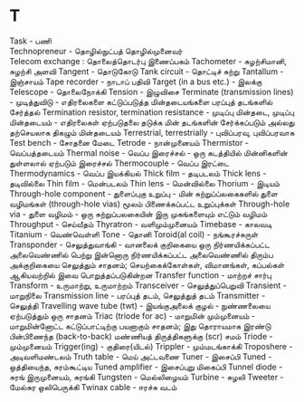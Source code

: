 # T
Task - பணி\
Technopreneur - தொழில்நுட்பத் தொழில்முனைவர்\
Telecom exchange : தொலைத்தொடர்பு இணைப்பகம்
Tachometer - சுழற்சிமானி, சுழற்சி அளவி
Tangent - தொடுகோடு
Tank circuit - தொட்டிச் சுற்று
Tantallum - இஞ்சாயம்
Tape recorder - நாடாப் பதிவி
Target (in a bus etc.) - இலக்கு
Telescope - தொலைநோக்கி
Tension - இழுவிசை
Terminate (transmission lines) - முடித்துவிடு - எதிரலைகளை கட்டுப்படுத்த மின்தடையங்களை பரப்புத் தடங்களில் சேர்த்தல்
Termination resistor, termination resistance - முடிப்பு மின்தடை, முடிப்பு மின்தடையம் - எதிரலைகள் ஏற்படுதலை தடுக்க மின் தடங்களின் சேர்க்கப்படும் அல்லது தற்செயலாக திகழும் மின்தடையம்
Terrestrial, terrestrially - புவிப்பரவு, புவிப்பரவாக
Test bench - சோதனை மேடை
Tetrode - நான்முனையம்
Thermistor - வெப்பத்தடையம்
Thermal noise - வெப்ப இரைச்சல் - ஒரு கடத்தியில் மின்னிகளின் துள்ளலால் ஏற்படும் இரைச்சல்
Thermocouple - வெப்ப இரட்டை
Thermodynamics - வெப்ப இயக்கியல்
Thick film - தடிபடலம்
Thick lens - தடிவில்லை
Thin film - மென்படலம்
Thin lens - மென்வில்லை
Thorium - இடியம்
Through-hole component - துளைப்புகு உறுப்பு - மின் சுற்றுப்ப்லகைகளில் துளை வழிமங்கள் (through-hole vias) மூலம் பிணைக்கப்பட்ட உறுப்புக்கள்
Through-hole via - துளை வழிமம் - ஒரு சுற்றுப்பலகையின் இரு முகங்களையும் எட்டும் வழிமம்
Throughput - செய்வீதம்
Thyratron - வளிமும்முனையம்
Timebase - காலவடி
Titanium - வெண்வெள்ளி
Tone - தொனி
Toroid(al coil) - நங்கூரச்சுருள்
Transponder - செலுத்துவாங்கி - வானலைக் குறிகையை ஒரு நிர்ணயிக்கப்பட்ட அலைவெண்ணில் பெற்று இன்னொரு நிர்ணயிக்கப்பட்ட அலைவெண்ணில் திரும்ப அக்குறிகையை செலுத்தும் சாதனம்; செயற்கைக்கோள்கள், விமானங்கள், கப்பல்கள் ஆகியவற்றில் இவை பொறுத்தப்படுகின்றன
Transfer function - மாற்றச் சார்பு
Transform - உருமாற்று, உருமாற்றம்
Transceiver - செலுத்துப்பெறுவி
Transient - மாறுநிலை
Transmission line - பரப்புத் தடம், செலுத்துத் தடம்
Transmitter - செலுத்தி
Travelling wave tube (twt) - இயங்குஅலைக் குழல் - நுண்ணலையை ஏற்படுத்தும் ஒரு சாதனம்
Triac (triode for ac) - மாறுமின் மும்முனையம் - மாறுமின்னோட்ட கட்டுப்பாட்டிற்கு பயனாகும் சாதனம்; இது தொராயமாக இரண்டு பின்பிணைந்த (back-to-back) மண்ணியத் திருத்திகளுக்கு (scr) சமம்
Triode - மும்முனையம்
Trigger(ing) - குதிரை(யிடல்)
Trippler - மும்மடங்காக்கி
Troposhere - அடிவளிமண்டலம்
Truth table - மெய் அட்டவணை
Tuner - இசைப்பி
Tuned - ஒத்தியைந்த, சுரம்கூட்டிய
Tuned amplifier - இசைப்புறு மிகைப்பி
Tunnel diode - சுரங் இருமுனையம், சுரங்கி
Tungsten - மெல்லிழையம்
Turbine - சுழலி
Tweeter - மேல்சுர ஒலிபெருக்கி
Twinax cable - ஈரச்சு வடம்